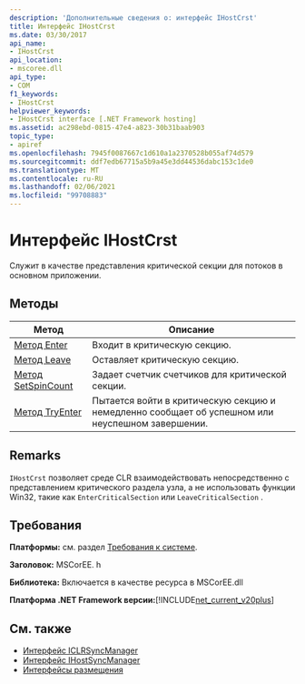 ```yaml
---
description: 'Дополнительные сведения о: интерфейс IHostCrst'
title: Интерфейс IHostCrst
ms.date: 03/30/2017
api_name:
- IHostCrst
api_location:
- mscoree.dll
api_type:
- COM
f1_keywords:
- IHostCrst
helpviewer_keywords:
- IHostCrst interface [.NET Framework hosting]
ms.assetid: ac298ebd-0815-47e4-a823-30b31baab903
topic_type:
- apiref
ms.openlocfilehash: 7945f0087667c1d610a1a2370528b055af74d579
ms.sourcegitcommit: ddf7edb67715a5b9a45e3dd44536dabc153c1de0
ms.translationtype: MT
ms.contentlocale: ru-RU
ms.lasthandoff: 02/06/2021
ms.locfileid: "99708883"
---
```

# <a name="ihostcrst-interface"></a>Интерфейс IHostCrst

Служит в качестве представления критической секции для потоков в основном приложении.  
  
## <a name="methods"></a>Методы  
  
|Метод|Описание|  
|------------|-----------------|  
|[Метод Enter](ihostcrst-enter-method.md)|Входит в критическую секцию.|  
|[Метод Leave](ihostcrst-leave-method.md)|Оставляет критическую секцию.|  
|[Метод SetSpinCount](ihostcrst-setspincount-method.md)|Задает счетчик счетчиков для критической секции.|  
|[Метод TryEnter](ihostcrst-tryenter-method.md)|Пытается войти в критическую секцию и немедленно сообщает об успешном или неуспешном завершении.|  
  
## <a name="remarks"></a>Remarks  

 `IHostCrst` позволяет среде CLR взаимодействовать непосредственно с представлением критического раздела узла, а не использовать функции Win32, такие как `EnterCriticalSection` или `LeaveCriticalSection` .  
  
## <a name="requirements"></a>Требования  

 **Платформы:** см. раздел [Требования к системе](../../get-started/system-requirements.md).  
  
 **Заголовок:** MSCorEE. h  
  
 **Библиотека:** Включается в качестве ресурса в MSCorEE.dll  
  
 **Платформа .NET Framework версии:**[!INCLUDE[net_current_v20plus](../../../../includes/net-current-v20plus-md.md)]  
  
## <a name="see-also"></a>См. также

- [Интерфейс ICLRSyncManager](iclrsyncmanager-interface.md)
- [Интерфейс IHostSyncManager](ihostsyncmanager-interface.md)
- [Интерфейсы размещения](hosting-interfaces.md)
